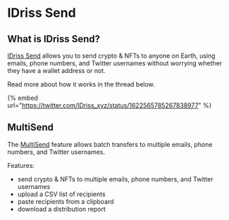 # IDriss Send

## What is IDriss Send?

[IDriss Send](https://www.idriss.xyz/send) allows you to send crypto & NFTs to anyone on Earth, using emails, phone numbers, and Twitter usernames without worrying whether they have a wallet address or not.

Read more about how it works in the thread below. &#x20;

{% embed url="https://twitter.com/IDriss_xyz/status/1622565785267838977" %}

## MultiSend

The [MultiSend](https://www.idriss.xyz/send/multi) feature allows batch transfers to multiple emails, phone numbers, and Twitter usernames.

Features:

* send crypto & NFTs to multiple emails, phone numbers, and Twitter usernames
* upload a CSV list of recipients
* paste recipients from a clipboard
* download a distribution report
